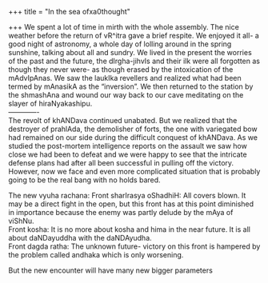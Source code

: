 +++
title = "In the sea ofxa0thought"

+++
We spent a lot of time in mirth with the whole assembly. The nice
weather before the return of vR^itra gave a brief respite. We enjoyed it
all- a good night of astronomy, a whole day of lolling around in the
spring sunshine, talking about all and sundry. We lived in the present
the worries of the past and the future, the dIrgha-jihvIs and their ilk
were all forgotten as though they never were- as though erased by the
intoxication of the mAdvIpAnas. We saw the laukIka revellers and
realized what had been termed by mAnasikA as the “inversion”. We then
returned to the station by the shmashAna and wound our way back to our
cave meditating on the slayer of hiraNyakashipu.  
————-  
The revolt of khANDava continued unabated. But we realized that the
destroyer of prahlAda, the demolisher of forts, the one with variegated
bow had remained on our side during the difficult conquest of khANDava.
As we studied the post-mortem intelligence reports on the assault we saw
how close we had been to defeat and we were happy to see that the
intricate defense plans had after all been successful in pulling off the
victory. However, now we face and even more complicated situation that
is probably going to be the real bang with no holds bared.

The new vyuha rachana: Front sharIrasya oShadhiH: All covers blown. It
may be a direct fight in the open, but this front has at this point
diminished in importance because the enemy was partly delude by the mAya
of viShNu.  
Front kosha: It is no more about kosha and hima in the near future. It
is all about daNDayuddha with the daNDAyudha.  
Front dagda ratha: The unknown future- victory on this front is hampered
by the problem called andhaka which is only worsening.

But the new encounter will have many new bigger parameters
